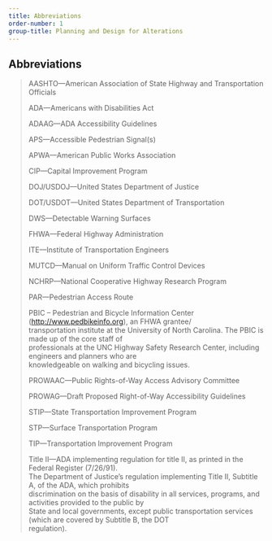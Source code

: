 ```yaml
---
title: Abbreviations
order-number: 1
group-title: Planning and Design for Alterations
---
```


<h2>Abbreviations</h2>
<blockquote>
<p>AASHTO—American Association of State Highway and Transportation Officials</p>
<p>ADA—Americans with Disabilities Act</p>
<p>ADAAG—ADA Accessibility Guidelines</p>
<p>APS—Accessible Pedestrian Signal(s)</p>
<p>APWA—American Public Works Association</p>
<p>CIP—Capital Improvement Program</p>
<p>DOJ/USDOJ—United States Department of Justice</p>
<p>DOT/USDOT—United States Department of Transportation</p>
<p>DWS—Detectable Warning Surfaces</p>
<p>FHWA—Federal Highway Administration</p>
<p>ITE—Institute of Transportation Engineers</p>
<p>MUTCD—Manual on Uniform Traffic Control Devices</p>
<p>NCHRP—National Cooperative Highway Research Program</p>
<p>PAR—Pedestrian Access Route</p>
<p>PBIC – Pedestrian and Bicycle Information Center (<a href="http://www.pedbikeinfo.org">http://www.pedbikeinfo.org</a>), an FHWA grantee/<br> transportation institute at the University of North Carolina. The PBIC is made up of the core staff of<br> professionals at the UNC Highway Safety Research Center, including engineers and planners who are<br> knowledgeable on walking and bicycling issues.</p>
<p>PROWAAC—Public Rights-of-Way Access Advisory Committee</p>
<p>PROWAG—Draft Proposed Right-of-Way Accessibility Guidelines</p>
<p>STIP—State Transportation Improvement Program</p>
<p>STP—Surface Transportation Program</p>
<p>TIP—Transportation Improvement Program</p>
<p>Title II—ADA implementing regulation for title II, as printed in the Federal Register (7/26/91).<br> The Department of Justice’s regulation implementing Title II, Subtitle A, of the ADA, which prohibits<br> discrimination on the basis of disability in all services, programs, and activities provided to the public by<br> State and local governments, except public transportation services (which are covered by Subtitle B, the DOT<br> regulation).</p>
</blockquote>	</div>
